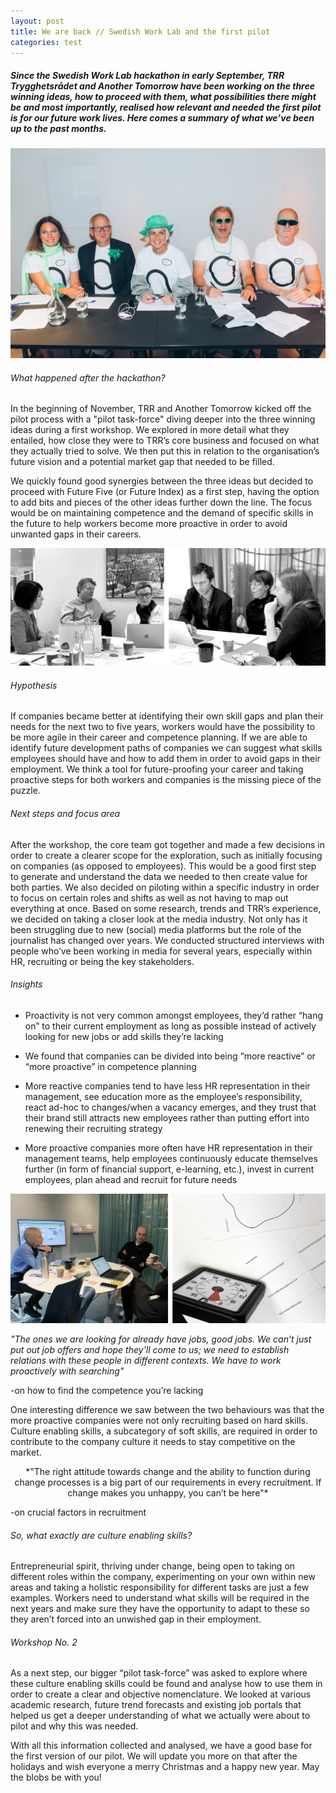 ```yaml
---
layout: post
title: We are back // Swedish Work Lab and the first pilot
categories: test
---
```

<h5> Since the Swedish Work Lab hackathon in early September, TRR Trygghetsrådet and Another Tomorrow have been working on the three winning ideas, how to proceed with them, what possibilities there might be and most importantly, realised how relevant and needed the first pilot is for our future work lives. Here comes a summary of what we’ve been up to the past months. </h5>

![Remember these people? They are the ones who decided on three ideas to be further developed: Future Five, Swop-In and Recruiter Sims.](/assets/media/uploads/anothertomorrow_swedishworklab_162.jpg "Remember these people? They are the ones who decided on three ideas to be further developed: Future Five, Swop-In and Recruiter Sims.")

<h6> What happened after the hackathon? </h6>
In the beginning of November, TRR and Another Tomorrow kicked off the pilot process with a "pilot task-force" diving deeper into the three winning ideas during a first workshop. We explored in more detail what they entailed, how close they were to TRR’s core business and focused on what they actually tried to solve. We then put this in relation to the organisation’s future vision and a potential market gap that needed to be filled.

We quickly found good synergies between the three ideas but decided to proceed with Future Five (or Future Index) as a first step, having the option to add bits and pieces of the other ideas further down the line. The focus would be on maintaining competence and the demand of specific skills in the future to help workers become more proactive in order to avoid unwanted gaps in their careers.

![](/assets/media/uploads/workshop1.png)

<h6> Hypothesis </h6>
If companies became better at identifying their own skill gaps and plan their needs for the next two to five years, workers would have the possibility to be more agile in their career and competence planning. If we are able to identify future development paths of companies we can suggest what skills employees should have and how to add them in order to avoid gaps in their employment. We think a tool for future-proofing your career and taking proactive steps for both workers and companies is the missing piece of the puzzle. 

<h6> Next steps and focus area </h6>
After the workshop, the core team got together and made a few decisions in order to create a clearer scope for the exploration, such as initially focusing on companies (as opposed to employees). This would be a good first step to generate and understand the data we needed to then create value for both parties. We also decided on piloting within a specific industry in order to focus on certain roles and shifts as well as not having to map out everything at once. Based on some research, trends and TRR’s experience, we decided on taking a closer look at the media industry. Not only has it been struggling due to new (social) media platforms but the role of the journalist has changed over years. We conducted structured interviews with people who’ve been working in media for several years, especially within HR, recruiting or being the key stakeholders.

<h6> Insights </h6>

* Proactivity is not very common amongst employees, they’d rather “hang on” to their current employment as long as possible instead of actively looking for new jobs or add skills they’re lacking 

* We found that companies can be divided into being “more reactive” or “more proactive” in competence planning 

* More reactive companies tend to have less HR representation in their management, see education more as the employee’s responsibility, react ad-hoc to changes/when a vacancy emerges, and they trust that their brand still attracts new employees rather than putting effort into renewing their recruiting strategy 

* More proactive companies more often have HR representation in their management teams, help employees continuously educate themselves further (in form of financial support, e-learning, etc.), invest in current employees, plan ahead and recruit for future needs



![](/assets/media/uploads/workshop2.png)



*"The ones we are looking for already have jobs, good jobs. We can’t just put out job offers and hope they’ll come to us; we need to establish relations with these people in different contexts. We have to work proactively with searching"*

-on how to find the competence you’re lacking

One interesting difference we saw between the two behaviours was that the more proactive companies were not only recruiting based on hard skills. Culture enabling skills, a subcategory of soft skills, are required in order to contribute to the company culture it needs to stay competitive on the market.

<center>*"The right attitude towards change and the ability to function during change processes is a big part of our requirements in every recruitment. If change makes you unhappy, you can’t be here"*</center>

-on crucial factors in recruitment

<h6> So, what exactly are culture enabling skills? </h6> Entrepreneurial spirit, thriving under change, being open to taking on different roles within the company, experimenting on your own within new areas and taking a holistic responsibility for different tasks are just a few examples. Workers need to understand what skills will be required in the next years and make sure they have the opportunity to adapt to these so they aren’t forced into an unwished gap in their employment. 

<h6> Workshop No. 2 </h6> 
As a next step, our bigger “pilot task-force” was asked to explore where these culture enabling skills could be found and analyse how to use them in order to create a clear and objective nomenclature. We looked at various academic research, future trend forecasts and existing job portals that helped us get a deeper understanding of what we actually were about to pilot and why this was needed. 

With all this information collected and analysed, we have a good base for the first version of our pilot. We will update you more on that after the holidays and wish everyone a merry Christmas and a happy new year. May the blobs be with you!
